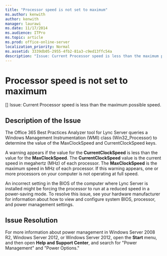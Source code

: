 ```yaml
---
title: "Processor speed is not set to maximum"
ms.author: kenwith
author: kenwith
manager: laurawi
ms.date: 11/17/2014
ms.audience: ITPro
ms.topic: article
ms.prod: office-online-server
localization_priority: Normal
ms.assetid: 3339db05-2955-4fb2-81a3-c9ed13ffc54a
description: "Issue: Current Processor speed is less than the maximum possible speed."
---
```


# Processor speed is not set to maximum
[]
Issue: Current Processor speed is less than the maximum possible speed.
  
## Description of the Issue

The Office 365 Best Practices Analyzer tool for Lync Server queries a Windows Management Instrumentation (WMI) class (Win32_Processor) to determine the value of the MaxClockSpeed and CurrentClockSpeed keys.
  
A warning appears if the value for the **CurrentClockSpeed** is less than the value for the **MaxClockSpeed**. The **CurrentClockSpeed** value is the current speed in megahertz (MHz) of each processor. The **MaxClockSpeed** is the maximum speed in MHz of each processor. If this warning appears, one or more processors on your computer is not operating at full speed. 
  
An incorrect setting in the BIOS of the computer where Lync Server is installed might be forcing the processor to run at a reduced speed in a power-saving mode. To resolve this issue, see your hardware manufacturer for information about how to view and configure system BIOS, processor, and power management settings.
  
## Issue Resolution

For more information about power management in Windows Server 2008 R2, Windows Server 2012, or Windows Server 2012, open the **Start** menu, and then open **Help and Support Center**, and search for "Power Management" and "Power Options."
  


